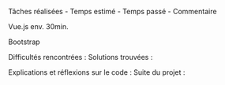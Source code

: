 Tâches réalisées - Temps estimé - Temps passé - Commentaire

Vue.js                      env. 30min.

Bootstrap



	
Difficultés rencontrées :
Solutions trouvées :

Explications et réflexions sur le code :
Suite du projet :
